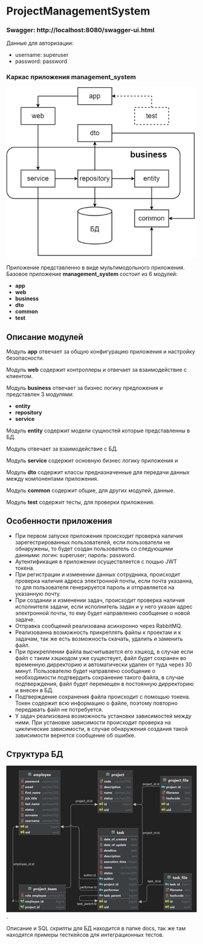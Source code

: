 # ProjectManagementSystem

### Swagger: http://localhost:8080/swagger-ui.html

Данные для авторизации:

* username: superuser
* password: password

### Каркас приложения **management_system**

![схема приложения](https://github.com/Gorchanyuk/ProjectManagementSystem/blob/master/docs/%D1%81%D1%85%D0%B5%D0%BC%D0%B0%20%D0%BF%D1%80%D0%B8%D0%BB%D0%BE%D0%B6%D0%B5%D0%BD%D0%B8%D1%8F.jpg?raw=true)

Приложение представленно в виде мультимодольного приложения. Базовое приложение **management_system** состоит из 6
модулей:

* **app**
* **web**
* **business**
* **dto**
* **common**
* **test**

## Описание модулей

Модуль **app** отвечает за общую конфигурацию приложения и настройку безопасности.

Модуль **web** содержит контроллеры и отвечает за взаимодействие с клиентом.

Модуль **business** отвечает за бизнес логику предложения и представлен 3 модулями:

* **entity**
* **repository**
* **service**

Модуль **entity** содержит модели сущностей которые представленны в БД.

Модуль отвечает за взаимодействие с БД.

Модуль **service** содержит основную бизнес логику приложения и

Модуль **dto** содержит классы предназначенные для передачи данных между компонентами приложения.

Модуль **common** содержит общие, для других модулей, данные.

Модуль **test** содержит тесты, для проверки приложения.

## Особенности приложения

* При первом запуске приложения происходит проверка наличия зарегестрированных пользователей, если пользователи не
  обнаружены,
  то будет создан пользователь со следующими данными: логин: superuser; пароль: password.
* Аутентификация в приложении осуществляется с пощью JWT токена.
* При регистрации и изменении данных сотрудника, происходит проверка наличия адреса электронной почты, если почта
  указанна,
  то для пользователя генерируется пароль и отправляется на указанную почту.
* При создании и изменении задач, происходит проверка наличия исполнителя задачи, если исполнитель задан и у него указан
  адрес электронной почты, то ему будет направленно сообщение о новой задаче.
* Отправка сообщений реализована асинхронно через RabbitMQ.
* Реализованна возможность прикреплять файлы к проектам и к задачам, так же есть возможность скачать, удалить и заменить
  файл.
* При прикреплении файла высчитывается его хэшкод, в случае если файл с таким хэшкодом уже существует, файл будет
  сохранен во временную дирректорию и автоматически удален от туда через 30 минут.
  Пользователю будет направлено сообщение о необходимости подтвердить сохранение такого файла, в случае подтверждения,
  файл будет перемещен в постоянную дирректорию и внесен в БД.
* Подтверждение сохранения файла происходит с помощью токена. Токен содержит всю информацию о файле, поэтому повторно
  передавать файл не потребуется.
* У задач реализована возможность установки зависимостей между ними. При установке зависимости происходит проверка на
  циклические зависимости, в случае обнаружения создания такой зависимости вернется сообщение об ошибке.

## Структура БД

![Структура БД](https://github.com/Gorchanyuk/ProjectManagementSystem/blob/master/docs/%D1%81%D1%82%D1%80%D1%83%D0%BA%D1%82%D1%83%D1%80%D0%B0%20%D0%91%D0%94.jpg?raw=true).

Описание и SQL скрипты для БД находится в папке docs, так же там находятся примеры тесткейсов для интеграционных тестов.




